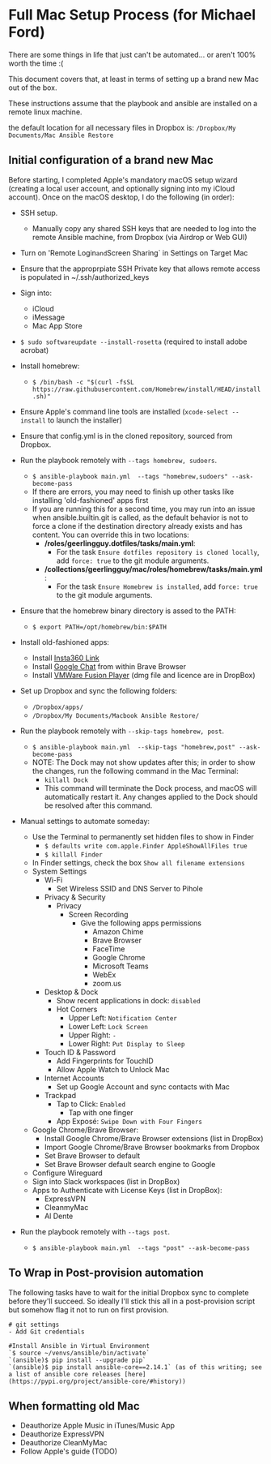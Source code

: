 # Full Mac Setup Process (for Michael Ford)

There are some things in life that just can't be automated... or aren't 100% worth the time :(

This document covers that, at least in terms of setting up a brand new Mac out of the box.

These instructions assume that the playbook and ansible are installed on a remote linux machine.

the default location for all necessary files in Dropbox is: `/Dropbox/My Documents/Mac Ansible Restore`

## Initial configuration of a brand new Mac

Before starting, I completed Apple's mandatory macOS setup wizard (creating a local user account, and optionally signing into my iCloud account). Once on the macOS desktop, I do the following (in order):

  - SSH setup.
    - Manually copy any shared SSH keys that are needed to log into the remote Ansible machine, from Dropbox (via Airdrop or Web GUI)
  - Turn on 'Remote Login` and `Screen Sharing` in Settings on Target Mac
  - Ensure that the approprpiate SSH Private key that allows remote access is populated in ~/.ssh/authorized_keys
  - Sign into:
    - iCloud
    - iMessage
    - Mac App Store
  - `$ sudo softwareupdate --install-rosetta` (required to install adobe acrobat)
  - Install homebrew:
    - `$ /bin/bash -c "$(curl -fsSL https://raw.githubusercontent.com/Homebrew/install/HEAD/install.sh)"`
  - Ensure Apple's command line tools are installed (`xcode-select --install` to launch the installer)
  - Ensure that config.yml is in the cloned repository, sourced from Dropbox.
  - Run the playbook remotely with `--tags homebrew, sudoers`.
    - `$ ansible-playbook main.yml  --tags "homebrew,sudoers" --ask-become-pass`
    - If there are errors, you may need to finish up other tasks like installing 'old-fashioned' apps first
    - If you are running this for a second time, you may run into an issue when ansible.builtin.git is called, as the default behavior is not to force a clone if the destination directory already exists and has content. You can override this in two locations:
      - **<repository root>/roles/geerlingguy.dotfiles/tasks/main.yml**:
        - For the task `Ensure dotfiles repository is cloned locally`, add `force: true` to the git module arguments.
      - **<repository root>/collections/geerlingguy/mac/roles/homebrew/tasks/main.yml**:
        - For the task `Ensure Homebrew is installed`, add `force: true` to the git module arguments.

  - Ensure that the homebrew binary directory is assed to the PATH:
    - `$ export PATH=/opt/homebrew/bin:$PATH`
  - Install old-fashioned apps:
    - Install [Insta360 Link](https://www.insta360.com/download/insta360-link)
    - Install [Google Chat](https://chat.google.com/download/) from within Brave Browser
    - Install [VMWare Fusion Player](https://customerconnect.vmware.com/en/evalcenter?p=fusion-player-personal-13) (dmg file and licence are in DropBox)
  - Set up Dropbox and sync the following folders:
    - `/Dropbox/apps/`
    - `/Dropbox/My Documents/Macbook Ansible Restore/`
  - Run the playbook remotely with `--skip-tags homebrew, post`.
    - `$ ansible-playbook main.yml  --skip-tags "homebrew,post" --ask-become-pass`
    - NOTE: The Dock may not show updates after this; in order to show the changes, run the following command in the Mac Terminal:
      - `killall Dock`
      - This command will terminate the Dock process, and macOS will automatically restart it. Any changes applied to the Dock should be resolved after this command.
  - Manual settings to automate someday:
    - Use the Terminal to permanently set hidden files to show in Finder
      - `$ defaults write com.apple.Finder AppleShowAllFiles true`
      - `$ killall Finder`
    - In Finder settings, check the box `Show all filename extensions`
    - System Settings
      - Wi-Fi
        - Set Wireless SSID and DNS Server to Pihole
      - Privacy & Security
        - Privacy
          - Screen Recording
            - Give the following apps permissions
              - Amazon Chime
              - Brave Browser
              - FaceTime
              - Google Chrome
              - Microsoft Teams
              - WebEx
              - zoom.us
      - Desktop & Dock
        - Show recent applications in dock: `disabled`
        - Hot Corners
          - Upper Left: `Notification Center`
          - Lower Left: `Lock Screen`
          - Upper Right: `-`
          - Lower Right: `Put Display to Sleep` 
      - Touch ID & Password
        - Add Fingerprints for TouchID
        - Allow Apple Watch to Unlock Mac   
      - Internet Accounts
        - Set up Google Account and sync contacts with Mac
      - Trackpad
        - Tap to Click: `Enabled`
          - Tap with one finger
        - App Exposé: `Swipe Down with Four Fingers`
    - Google Chrome/Brave Browser:
      - Install Google Chrome/Brave Browser extensions (list in DropBox)
      - Import Google Chrome/Brave Browser bookmarks from Dropbox
      - Set Brave Browser to default
      - Set Brave Browser default search engine to Google
    - Configure Wireguard
    - Sign into Slack workspaces (list in DropBox)
    - Apps to Authenticate with License Keys (list in DropBox):
      - ExpressVPN
      - CleanmyMac
      - Al Dente
  - Run the playbook remotely with `--tags post`.
    - `$ ansible-playbook main.yml  --tags "post" --ask-become-pass`

## To Wrap in Post-provision automation

The following tasks have to wait for the initial Dropbox sync to complete before they'll succeed. So ideally I'll stick this all in a post-provision script but somehow flag it not to run on first provision.

```
# git settings
- Add Git credentials

#Install Ansible in Virtual Environment
`$ source ~/venvs/ansible/bin/activate`
`(ansible)$ pip install --upgrade pip`
`(ansible)$ pip install ansible-core==2.14.1` (as of this writing; see a list of ansible core releases [here](https://pypi.org/project/ansible-core/#history))

```

## When formatting old Mac
  - Deauthorize Apple Music in iTunes/Music App
  - Deauthorize ExpressVPN
  - Deauthorize CleanMyMac
  - Follow Apple's guide (TODO)
